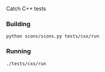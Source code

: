 
Catch C++ tests

### Building

    python scons/scons.py tests/cxx/run


### Running

    ./tests/cxx/run